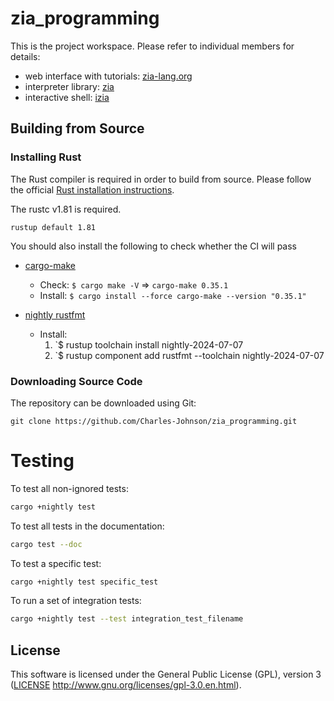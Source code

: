 # zia_programming

This is the project workspace. Please refer to individual members for details:

- web interface with tutorials: [zia-lang.org](zia-lang.org/README.md)
- interpreter library: [zia](zia/README.md)
- interactive shell: [izia](izia/README.md)

## Building from Source

### Installing Rust

The Rust compiler is required in order to build from source. Please follow the official [Rust installation instructions](https://www.rust-lang.org/en-US/install.html).

The rustc v1.81 is required.

```
rustup default 1.81
```

You should also install the following to check whether the CI will pass

- [cargo-make](https://sagiegurari.github.io/cargo-make/)

  - Check: `$ cargo make -V` => `cargo-make 0.35.1`
  - Install: `$ cargo install --force cargo-make --version "0.35.1"`

- [nightly rustfmt](https://github.com/rust-lang/rustfmt#on-the-nightly-toolchain)
  - Install:
    1.  `$ rustup toolchain install nightly-2024-07-07
    2.  `$ rustup component add rustfmt --toolchain nightly-2024-07-07

### Downloading Source Code

The repository can be downloaded using Git:

```
git clone https://github.com/Charles-Johnson/zia_programming.git
```

# Testing

To test all non-ignored tests:

```bash
cargo +nightly test
```

To test all tests in the documentation:

```bash
cargo test --doc
```

To test a specific test:

```bash
cargo +nightly test specific_test
```

To run a set of integration tests:

```bash
cargo +nightly test --test integration_test_filename
```

## License

This software is licensed under the General Public License (GPL), version 3 ([LICENSE](LICENSE) http://www.gnu.org/licenses/gpl-3.0.en.html).
